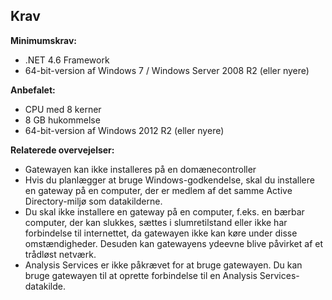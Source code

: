 ## <a name="requirements"></a>Krav
**Minimumskrav:**

* .NET 4.6 Framework
* 64-bit-version af Windows 7 / Windows Server 2008 R2 (eller nyere)

**Anbefalet:**

* CPU med 8 kerner
* 8 GB hukommelse
* 64-bit-version af Windows 2012 R2 (eller nyere)

**Relaterede overvejelser:**

* Gatewayen kan ikke installeres på en domænecontroller
* Hvis du planlægger at bruge Windows-godkendelse, skal du installere en gateway på en computer, der er medlem af det samme Active Directory-miljø som datakilderne.
* Du skal ikke installere en gateway på en computer, f.eks. en bærbar computer, der kan slukkes, sættes i slumretilstand eller ikke har forbindelse til internettet, da gatewayen ikke kan køre under disse omstændigheder. Desuden kan gatewayens ydeevne blive påvirket af et trådløst netværk.
* Analysis Services er ikke påkrævet for at bruge gatewayen. Du kan bruge gatewayen til at oprette forbindelse til en Analysis Services-datakilde.

